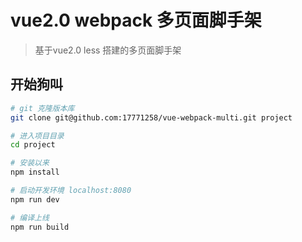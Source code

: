 # vue2.0 webpack 多页面脚手架

> 基于vue2.0 less 搭建的多页面脚手架

## 开始狗叫

``` bash
# git 克隆版本库
git clone git@github.com:17771258/vue-webpack-multi.git project

# 进入项目目录
cd project

# 安装以来
npm install

# 启动开发环境 localhost:8080
npm run dev

# 编译上线
npm run build
```